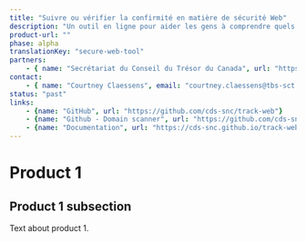 ```yaml
---
title: "Suivre ou vérifier la confirmité en matière de sécurité Web"
description: "Un outil en ligne pour aider les gens à comprendre quels sites et quels services Web du gouvernement respectent les bonnes pratiques en matière de sécurité, comme exiger des connexions protégeant la vie privée avec le protocole de transfert hypertexte sécuritaire (HTTPS)."
product-url: ""
phase: alpha
translationKey: "secure-web-tool"
partners:
    - { name: "Secrétariat du Conseil du Trésor du Canada", url: "https://www.canada.ca/fr/secretariat-conseil-tresor.html" }
contact:
    - { name: "Courtney Claessens", email: "courtney.claessens@tbs-sct.gc.ca"}
status: "past"
links:
    - {name: "GitHub", url: "https://github.com/cds-snc/track-web"}
    - {name: "Github - Domain scanner", url: "https://github.com/cds-snc/tracker"}
    - {name: "Documentation", url: "https://cds-snc.github.io/track-web-security-compliance/accueil/"}
---
```

# Product 1

## Product 1 subsection

Text about product 1.

